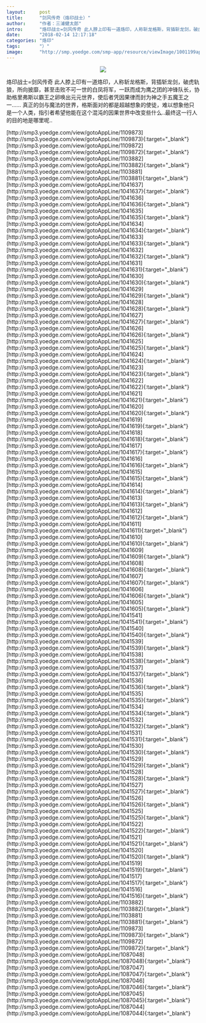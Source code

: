 ```yaml
---
layout:     post
title:      "剑风传奇（烙印战士）"
author:     "作者：三浦健太郎"
intro:      "烙印战士=剑风传奇 此人脖上印有一道烙印，人称斩龙格斯，背插斩龙剑，破虎轨狼，所向披靡，甚至击败不可一世的白凤将军，一跃而成为鹰之团的冲锋队长，协助格里弗斯以霸王之卵唤出元元世界，使后者凭因果律而封为神之手五魔王之一…… 真正的剑与魔法的世界，格斯面对的都是超越想象的使徒，难以想象他只是一个人类，指引者希望他能在这个混沌的因果世界中改变些什么..最终这一行人的目的地是哪里呢.."
date:       "2018-02-14 12:17:18"
categories: "烙印"
tags:       "）"
image:      "http://smp.yoedge.com/smp-app/resource/viewImage/1001199appline.png"
---
```

<div style="text-align: center">
<p><img src="http://smp.yoedge.com/smp-app/resource/viewImage/1001199appline.png"/></p>
</div>
<p class="post-meta">
<span>烙印战士=剑风传奇 此人脖上印有一道烙印，人称斩龙格斯，背插斩龙剑，破虎轨狼，所向披靡，甚至击败不可一世的白凤将军，一跃而成为鹰之团的冲锋队长，协助格里弗斯以霸王之卵唤出元元世界，使后者凭因果律而封为神之手五魔王之一…… 真正的剑与魔法的世界，格斯面对的都是超越想象的使徒，难以想象他只是一个人类，指引者希望他能在这个混沌的因果世界中改变些什么..最终这一行人的目的地是哪里呢..</span>
</p>
[http://smp3.yoedge.com/view/gotoAppLine/1109873](http://smp3.yoedge.com/view/gotoAppLine/1109873){:target="_blank"}
[http://smp3.yoedge.com/view/gotoAppLine/1109872](http://smp3.yoedge.com/view/gotoAppLine/1109872){:target="_blank"}
[http://smp3.yoedge.com/view/gotoAppLine/1103882](http://smp3.yoedge.com/view/gotoAppLine/1103882){:target="_blank"}
[http://smp3.yoedge.com/view/gotoAppLine/1103881](http://smp3.yoedge.com/view/gotoAppLine/1103881){:target="_blank"}
[http://smp3.yoedge.com/view/gotoAppLine/1041637](http://smp3.yoedge.com/view/gotoAppLine/1041637){:target="_blank"}
[http://smp3.yoedge.com/view/gotoAppLine/1041636](http://smp3.yoedge.com/view/gotoAppLine/1041636){:target="_blank"}
[http://smp3.yoedge.com/view/gotoAppLine/1041635](http://smp3.yoedge.com/view/gotoAppLine/1041635){:target="_blank"}
[http://smp3.yoedge.com/view/gotoAppLine/1041634](http://smp3.yoedge.com/view/gotoAppLine/1041634){:target="_blank"}
[http://smp3.yoedge.com/view/gotoAppLine/1041633](http://smp3.yoedge.com/view/gotoAppLine/1041633){:target="_blank"}
[http://smp3.yoedge.com/view/gotoAppLine/1041632](http://smp3.yoedge.com/view/gotoAppLine/1041632){:target="_blank"}
[http://smp3.yoedge.com/view/gotoAppLine/1041631](http://smp3.yoedge.com/view/gotoAppLine/1041631){:target="_blank"}
[http://smp3.yoedge.com/view/gotoAppLine/1041630](http://smp3.yoedge.com/view/gotoAppLine/1041630){:target="_blank"}
[http://smp3.yoedge.com/view/gotoAppLine/1041629](http://smp3.yoedge.com/view/gotoAppLine/1041629){:target="_blank"}
[http://smp3.yoedge.com/view/gotoAppLine/1041628](http://smp3.yoedge.com/view/gotoAppLine/1041628){:target="_blank"}
[http://smp3.yoedge.com/view/gotoAppLine/1041627](http://smp3.yoedge.com/view/gotoAppLine/1041627){:target="_blank"}
[http://smp3.yoedge.com/view/gotoAppLine/1041626](http://smp3.yoedge.com/view/gotoAppLine/1041626){:target="_blank"}
[http://smp3.yoedge.com/view/gotoAppLine/1041625](http://smp3.yoedge.com/view/gotoAppLine/1041625){:target="_blank"}
[http://smp3.yoedge.com/view/gotoAppLine/1041624](http://smp3.yoedge.com/view/gotoAppLine/1041624){:target="_blank"}
[http://smp3.yoedge.com/view/gotoAppLine/1041623](http://smp3.yoedge.com/view/gotoAppLine/1041623){:target="_blank"}
[http://smp3.yoedge.com/view/gotoAppLine/1041622](http://smp3.yoedge.com/view/gotoAppLine/1041622){:target="_blank"}
[http://smp3.yoedge.com/view/gotoAppLine/1041621](http://smp3.yoedge.com/view/gotoAppLine/1041621){:target="_blank"}
[http://smp3.yoedge.com/view/gotoAppLine/1041620](http://smp3.yoedge.com/view/gotoAppLine/1041620){:target="_blank"}
[http://smp3.yoedge.com/view/gotoAppLine/1041619](http://smp3.yoedge.com/view/gotoAppLine/1041619){:target="_blank"}
[http://smp3.yoedge.com/view/gotoAppLine/1041618](http://smp3.yoedge.com/view/gotoAppLine/1041618){:target="_blank"}
[http://smp3.yoedge.com/view/gotoAppLine/1041617](http://smp3.yoedge.com/view/gotoAppLine/1041617){:target="_blank"}
[http://smp3.yoedge.com/view/gotoAppLine/1041616](http://smp3.yoedge.com/view/gotoAppLine/1041616){:target="_blank"}
[http://smp3.yoedge.com/view/gotoAppLine/1041615](http://smp3.yoedge.com/view/gotoAppLine/1041615){:target="_blank"}
[http://smp3.yoedge.com/view/gotoAppLine/1041614](http://smp3.yoedge.com/view/gotoAppLine/1041614){:target="_blank"}
[http://smp3.yoedge.com/view/gotoAppLine/1041613](http://smp3.yoedge.com/view/gotoAppLine/1041613){:target="_blank"}
[http://smp3.yoedge.com/view/gotoAppLine/1041612](http://smp3.yoedge.com/view/gotoAppLine/1041612){:target="_blank"}
[http://smp3.yoedge.com/view/gotoAppLine/1041611](http://smp3.yoedge.com/view/gotoAppLine/1041611){:target="_blank"}
[http://smp3.yoedge.com/view/gotoAppLine/1041610](http://smp3.yoedge.com/view/gotoAppLine/1041610){:target="_blank"}
[http://smp3.yoedge.com/view/gotoAppLine/1041609](http://smp3.yoedge.com/view/gotoAppLine/1041609){:target="_blank"}
[http://smp3.yoedge.com/view/gotoAppLine/1041608](http://smp3.yoedge.com/view/gotoAppLine/1041608){:target="_blank"}
[http://smp3.yoedge.com/view/gotoAppLine/1041607](http://smp3.yoedge.com/view/gotoAppLine/1041607){:target="_blank"}
[http://smp3.yoedge.com/view/gotoAppLine/1041606](http://smp3.yoedge.com/view/gotoAppLine/1041606){:target="_blank"}
[http://smp3.yoedge.com/view/gotoAppLine/1041605](http://smp3.yoedge.com/view/gotoAppLine/1041605){:target="_blank"}
[http://smp3.yoedge.com/view/gotoAppLine/1041541](http://smp3.yoedge.com/view/gotoAppLine/1041541){:target="_blank"}
[http://smp3.yoedge.com/view/gotoAppLine/1041540](http://smp3.yoedge.com/view/gotoAppLine/1041540){:target="_blank"}
[http://smp3.yoedge.com/view/gotoAppLine/1041539](http://smp3.yoedge.com/view/gotoAppLine/1041539){:target="_blank"}
[http://smp3.yoedge.com/view/gotoAppLine/1041538](http://smp3.yoedge.com/view/gotoAppLine/1041538){:target="_blank"}
[http://smp3.yoedge.com/view/gotoAppLine/1041537](http://smp3.yoedge.com/view/gotoAppLine/1041537){:target="_blank"}
[http://smp3.yoedge.com/view/gotoAppLine/1041536](http://smp3.yoedge.com/view/gotoAppLine/1041536){:target="_blank"}
[http://smp3.yoedge.com/view/gotoAppLine/1041535](http://smp3.yoedge.com/view/gotoAppLine/1041535){:target="_blank"}
[http://smp3.yoedge.com/view/gotoAppLine/1041534](http://smp3.yoedge.com/view/gotoAppLine/1041534){:target="_blank"}
[http://smp3.yoedge.com/view/gotoAppLine/1041532](http://smp3.yoedge.com/view/gotoAppLine/1041532){:target="_blank"}
[http://smp3.yoedge.com/view/gotoAppLine/1041531](http://smp3.yoedge.com/view/gotoAppLine/1041531){:target="_blank"}
[http://smp3.yoedge.com/view/gotoAppLine/1041530](http://smp3.yoedge.com/view/gotoAppLine/1041530){:target="_blank"}
[http://smp3.yoedge.com/view/gotoAppLine/1041529](http://smp3.yoedge.com/view/gotoAppLine/1041529){:target="_blank"}
[http://smp3.yoedge.com/view/gotoAppLine/1041528](http://smp3.yoedge.com/view/gotoAppLine/1041528){:target="_blank"}
[http://smp3.yoedge.com/view/gotoAppLine/1041527](http://smp3.yoedge.com/view/gotoAppLine/1041527){:target="_blank"}
[http://smp3.yoedge.com/view/gotoAppLine/1041526](http://smp3.yoedge.com/view/gotoAppLine/1041526){:target="_blank"}
[http://smp3.yoedge.com/view/gotoAppLine/1041525](http://smp3.yoedge.com/view/gotoAppLine/1041525){:target="_blank"}
[http://smp3.yoedge.com/view/gotoAppLine/1041522](http://smp3.yoedge.com/view/gotoAppLine/1041522){:target="_blank"}
[http://smp3.yoedge.com/view/gotoAppLine/1041521](http://smp3.yoedge.com/view/gotoAppLine/1041521){:target="_blank"}
[http://smp3.yoedge.com/view/gotoAppLine/1041520](http://smp3.yoedge.com/view/gotoAppLine/1041520){:target="_blank"}
[http://smp3.yoedge.com/view/gotoAppLine/1041519](http://smp3.yoedge.com/view/gotoAppLine/1041519){:target="_blank"}
[http://smp3.yoedge.com/view/gotoAppLine/1041517](http://smp3.yoedge.com/view/gotoAppLine/1041517){:target="_blank"}
[http://smp3.yoedge.com/view/gotoAppLine/1041516](http://smp3.yoedge.com/view/gotoAppLine/1041516){:target="_blank"}
[http://smp3.yoedge.com/view/gotoAppLine/1103882](http://smp3.yoedge.com/view/gotoAppLine/1103882){:target="_blank"}
[http://smp3.yoedge.com/view/gotoAppLine/1103881](http://smp3.yoedge.com/view/gotoAppLine/1103881){:target="_blank"}
[http://smp3.yoedge.com/view/gotoAppLine/1109873](http://smp3.yoedge.com/view/gotoAppLine/1109873){:target="_blank"}
[http://smp3.yoedge.com/view/gotoAppLine/1109872](http://smp3.yoedge.com/view/gotoAppLine/1109872){:target="_blank"}
[http://smp3.yoedge.com/view/gotoAppLine/1087048](http://smp3.yoedge.com/view/gotoAppLine/1087048){:target="_blank"}
[http://smp3.yoedge.com/view/gotoAppLine/1087047](http://smp3.yoedge.com/view/gotoAppLine/1087047){:target="_blank"}
[http://smp3.yoedge.com/view/gotoAppLine/1087046](http://smp3.yoedge.com/view/gotoAppLine/1087046){:target="_blank"}
[http://smp3.yoedge.com/view/gotoAppLine/1087045](http://smp3.yoedge.com/view/gotoAppLine/1087045){:target="_blank"}
[http://smp3.yoedge.com/view/gotoAppLine/1087044](http://smp3.yoedge.com/view/gotoAppLine/1087044){:target="_blank"}


